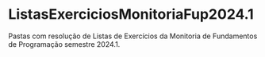 # ListasExerciciosMonitoriaFup2024.1
Pastas com resolução de Listas de Exercícios da Monitoria de Fundamentos de Programação semestre 2024.1.
